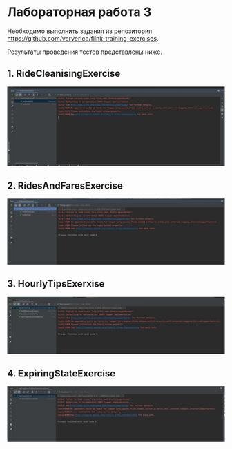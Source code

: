 # Лабораторная работа 3 

Необходимо выполнить задания из репозитория https://github.com/ververica/flink-training-exercises. 

Результаты проведения тестов представлены ниже. 

## 1. RideCleanisingExercise

![1](https://github.com/vmokook/BigData/blob/main/LR3/Image/1.jpg) 

## 2. RidesAndFaresExercise

![2](https://github.com/vmokook/BigData/blob/main/LR3/Image/2.jpg) 

## 3. HourlyTipsExerxise

![3](https://github.com/vmokook/BigData/blob/main/LR3/Image/3.jpg) 

## 4. ExpiringStateExercise

![4](https://github.com/vmokook/BigData/blob/main/LR3/Image/4.jpg) 
